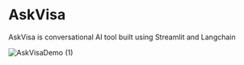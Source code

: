 # AskVisa
AskVisa is conversational AI tool built using Streamlit and Langchain 

![AskVisaDemo (1)](https://user-images.githubusercontent.com/7621910/230006035-b588c4d0-54e0-4a1a-8f6b-913498c98951.gif)
